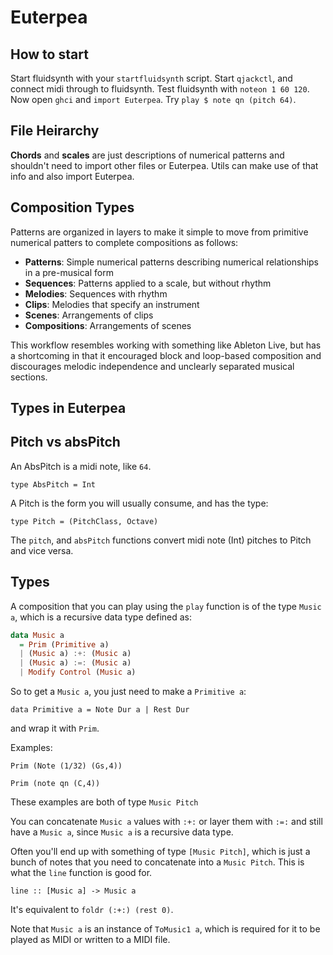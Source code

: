 # Euterpea

## How to start

Start fluidsynth with your `startfluidsynth` script.
Start `qjackctl`, and connect midi through to fluidsynth.
Test fluidsynth with `noteon 1 60 120`.
Now open `ghci` and `import Euterpea`.
Try `play $ note qn (pitch 64)`.

## File Heirarchy

**Chords** and **scales** are just descriptions of numerical patterns and
shouldn't need to import other files or Euterpea. Utils can make use of that
info and also import Euterpea. 

## Composition Types

Patterns are organized in layers to make it simple to move from primitive
numerical patters to complete compositions as follows:

+ **Patterns**: Simple numerical patterns describing numerical relationships in
  a pre-musical form
+ **Sequences**: Patterns applied to a scale, but without rhythm
+ **Melodies**: Sequences with rhythm
+ **Clips**: Melodies that specify an instrument
+ **Scenes**: Arrangements of clips
+ **Compositions**: Arrangements of scenes

This workflow resembles working with something like Ableton Live, but has a
shortcoming in that it encouraged block and loop-based composition and
discourages melodic independence and unclearly separated musical sections. 

## Types in Euterpea

## Pitch vs absPitch

An AbsPitch is a midi note, like `64`. 

`type AbsPitch = Int`

A Pitch is the form you will usually consume, and has the type:

`type Pitch = (PitchClass, Octave)`

The `pitch`, and `absPitch` functions convert midi note (Int) pitches to Pitch
and vice versa.

## Types

A composition that you can play using the `play` function is of the type `Music a`, which is a recursive data type defined as:

``` Haskell
data Music a
  = Prim (Primitive a)
  | (Music a) :+: (Music a)
  | (Music a) :=: (Music a)
  | Modify Control (Music a)
```

So to get a `Music a`, you just need to make a `Primitive a`:

`data Primitive a = Note Dur a | Rest Dur`

and wrap it with `Prim`.

Examples: 

`Prim (Note (1/32) (Gs,4))`

`Prim (note qn (C,4))`

These examples are both of type `Music Pitch`

You can concatenate `Music a` values with `:+:` or layer them with `:=:` and
still have a `Music a`, since `Music a` is a recursive data type.

Often you'll end up with something of type `[Music Pitch]`, which is just a
bunch of notes that you need to concatenate into a `Music Pitch`. This is what
the `line` function is good for.

`line :: [Music a] -> Music a`

It's equivalent to `foldr (:+:) (rest 0)`.

Note that `Music a` is an instance of `ToMusic1 a`, which is required for it to
be played as MIDI or written to a MIDI file.
